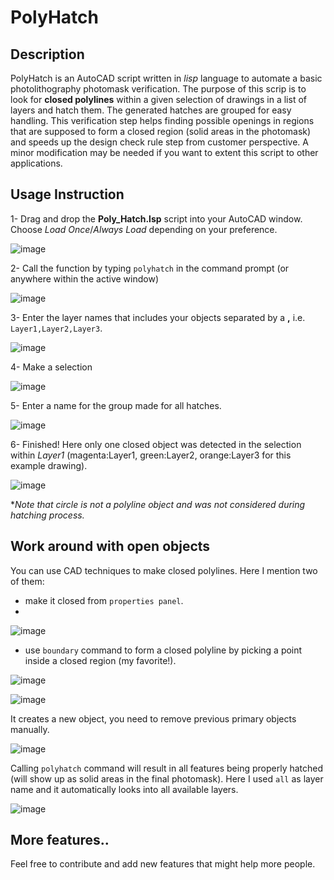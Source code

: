 # PolyHatch

## Description
PolyHatch is an AutoCAD script written in _lisp_ language to automate a basic photolithography photomask verification. The purpose of this scrip is to look for __closed polylines__ within a given selection of drawings in a list of layers and hatch them. The generated hatches are grouped for easy handling. This verification step helps finding possible openings in regions that are supposed to form a closed region (solid areas in the photomask) and speeds up the design check rule step from customer perspective. A minor modification may be needed if you want to extent this script to other applications.

## Usage Instruction

1- Drag and drop the __Poly_Hatch.lsp__ script into your AutoCAD window. Choose _Load Once_/_Always Load_ depending on your preference.

![image](https://user-images.githubusercontent.com/3451891/109456555-f7790880-7a0d-11eb-968d-5f6d56e45366.png)

2- Call the function by typing `polyhatch` in the command prompt (or anywhere within the active window)

![image](https://user-images.githubusercontent.com/3451891/109457994-cd751580-7a10-11eb-8d5e-00a7118e5288.png)

3- Enter the layer names that includes your objects separated by a __,__ i.e. `Layer1,Layer2,Layer3`.

![image](https://user-images.githubusercontent.com/3451891/109457956-bafadc00-7a10-11eb-9982-3307a9831061.png)

4- Make a selection

![image](https://user-images.githubusercontent.com/3451891/109458865-8556f280-7a12-11eb-8f29-496704ea5d32.png)

5- Enter a name for the group made for all hatches.

![image](https://user-images.githubusercontent.com/3451891/109457912-a6b6df00-7a10-11eb-807d-eec2ca0723fa.png)

6- Finished! Here only one closed object was detected in the selection within _Layer1_ (magenta:Layer1, green:Layer2, orange:Layer3 for this example drawing).

![image](https://user-images.githubusercontent.com/3451891/109457832-7a02c780-7a10-11eb-8af3-9413d35d4c7e.png)

\**Note that circle is not a polyline object and was not considered during hatching process.*

## Work around with open objects
You can use CAD techniques to make closed polylines. Here I mention two of them:
- make it closed from `properties panel`.
- 
![image](https://user-images.githubusercontent.com/3451891/109457320-7de21a00-7a0f-11eb-90b2-2bf108ca3ecc.png)

- use `boundary` command to form a closed polyline by picking a point inside a closed region (my favorite!).

![image](https://user-images.githubusercontent.com/3451891/109458186-2f357f80-7a11-11eb-83fd-6a3cdd2ec148.png)

![image](https://user-images.githubusercontent.com/3451891/109457415-af5ae580-7a0f-11eb-826e-06196702ad5a.png)

It creates a new object, you need to remove previous primary objects manually.

![image](https://user-images.githubusercontent.com/3451891/109457570-f6e17180-7a0f-11eb-8546-b328a0a885f5.png)

Calling `polyhatch` command will result in all features being properly hatched (will show up as solid areas in the final photomask). Here I used `all` as layer name and it automatically looks into all available layers.

![image](https://user-images.githubusercontent.com/3451891/109457725-41fb8480-7a10-11eb-81aa-b762eec452d6.png)

## More features..
Feel free to contribute and add new features that might help more people.
